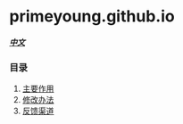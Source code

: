 # primeyoung.github.io
[***中文***](https://www.baidu.com)
### 目录
1. [主要作用](#)
2. [修改办法](#)
3. [反馈渠道](#)
